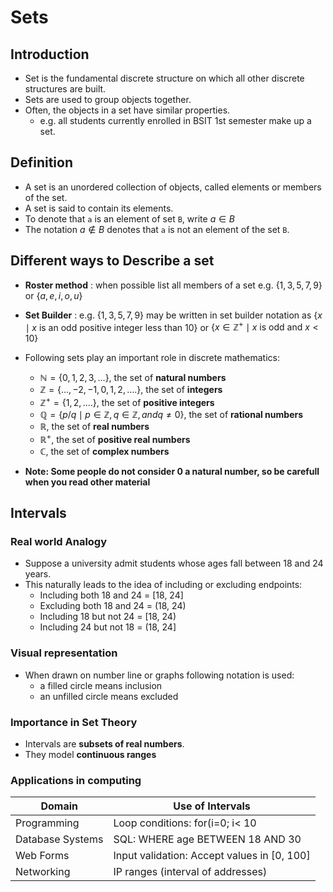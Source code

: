 # Sets
## Introduction
- Set is the fundamental discrete structure on which all other discrete structures are built.
- Sets are used to group objects together.
- Often, the objects in a set have similar properties.
  + e.g. all students currently enrolled in BSIT 1st semester make up a set.

## Definition
- A set is an unordered collection of objects, called elements or members of the set.  
- A set is said to contain its elements.
- To denote that `a` is an element of set `B`, write $a \in B$
- The notation $a \not\in B$ denotes that `a` is not an element of the set `B`.

## Different ways to Describe a set

- **Roster method** : when possible list all members of a set e.g. $\lbrace 1, 3, 5, 7, 9 \rbrace$ or $\lbrace a, e, i, o, u\rbrace$
- **Set Builder** : e.g. $\lbrace 1, 3, 5, 7, 9\rbrace$ may be written in set builder notation as $\lbrace x \mid x \text{ is an odd positive integer less than 10} \rbrace$ or $\lbrace x \in \mathbb{Z}^+ \mid x \text{ is odd and } x < 10 \rbrace$ 
- Following sets play an important role in discrete mathematics:

  + $\mathbb{N} = \lbrace 0, 1, 2, 3, ... \rbrace$, the set of **natural numbers**
  + $\mathbb{Z} = \lbrace ..., -2, -1, 0, 1, 2, .... \rbrace$, the set of **integers**
  + $\mathbb{Z}^+ = \lbrace  1, 2, .... \rbrace$, the set of **positive integers**
  + $\mathbb{Q} = \lbrace p/q \mid p \in \mathbb{Z}, q \in \mathbb{Z}, and q \neq 0 \rbrace$, the set of **rational numbers**
  + $\mathbb{R}$, the set of **real numbers**
  + $\mathbb{R}^+$, the set of **positive real numbers**
  + $\mathbb{C}$, the set of **complex numbers**
- **Note: Some people do not consider 0 a natural number, so be carefull when you read other material**

## Intervals

### Real world Analogy
- Suppose a university admit students whose ages fall between 18 and 24 years.
- This naturally leads to the idea of including or excluding endpoints:
  + Including both 18 and 24 = [18, 24]
  + Excluding both 18 and 24 = (18, 24)
  + Including 18 but not 24 = [18, 24)
  + Including 24 but not 18 = (18, 24]
### Visual representation 
- When drawn on number line or graphs following notation is used:
  + a filled circle means inclusion 
  + an unfilled circle means excluded
### Importance in Set Theory
- Intervals are **subsets of real numbers**.
- They model **continuous ranges**
### Applications in computing

| **Domain**       | **Use of Intervals**                        |
|------------------|---------------------------------------------|
| Programming      | Loop conditions: for(i=0; i< 10             |
| Database Systems | SQL: WHERE age BETWEEN 18 AND 30            |
| Web Forms        | Input validation: Accept values in [0, 100] |
| Networking       | IP ranges (interval of addresses)           |